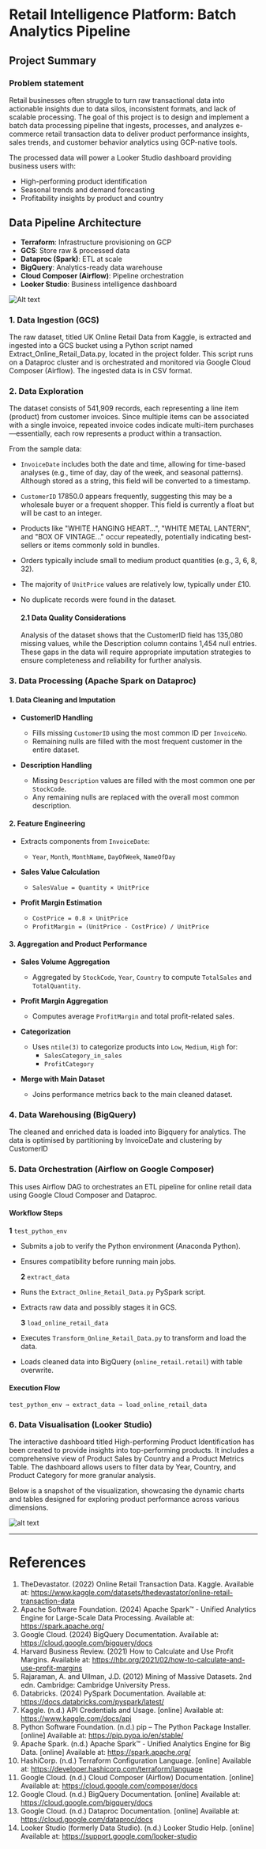 # Retail Intelligence Platform: Batch Analytics Pipeline  

## Project Summary

### Problem statement

Retail businesses often struggle to turn raw transactional data into actionable insights due to data silos, inconsistent formats, and lack of scalable processing. The goal of this project is to design and implement a batch data processing pipeline that ingests, processes, and analyzes e-commerce retail transaction data to deliver product performance insights, sales trends, and customer behavior analytics using GCP-native tools.

The processed data will power a Looker Studio dashboard providing business users with:

* High-performing product identification
* Seasonal trends and demand forecasting
* Profitability insights by product and country

## Data Pipeline Architecture

- **Terraform**: Infrastructure provisioning on GCP  
- **GCS**: Store raw & processed data  
- **Dataproc (Spark)**: ETL at scale  
- **BigQuery**: Analytics-ready data warehouse  
- **Cloud Composer (Airflow)**: Pipeline orchestration  
- **Looker Studio**: Business intelligence dashboard  

![Alt text](Pipeline_Architecture_Diagram.png)


### 1. Data Ingestion (GCS)
The raw dataset, titled UK Online Retail Data from Kaggle, is extracted and ingested into a GCS bucket using a Python script named Extract_Online_Retail_Data.py, located in the project folder. This script runs on a Dataproc cluster and is orchestrated and monitored via Google Cloud Composer (Airflow). The ingested data is in CSV format.

### 2. Data Exploration

The dataset consists of 541,909 records, each representing a line item (product) from customer invoices. Since multiple items can be associated with a single invoice, repeated invoice codes indicate multi-item purchases—essentially, each row represents a product within a transaction.

From the sample data:

* `InvoiceDate` includes both the date and time, allowing for time-based analyses (e.g., time of day, day of the week, and seasonal patterns). Although stored as a string, this field will be converted to a timestamp.
* `CustomerID` 17850.0 appears frequently, suggesting this may be a wholesale buyer or a frequent shopper. This field is currently a float but will be cast to an integer.
* Products like "WHITE HANGING HEART...", "WHITE METAL LANTERN", and "BOX OF VINTAGE..." occur repeatedly, potentially indicating best-sellers or items commonly sold in bundles.
* Orders typically include small to medium product quantities (e.g., 3, 6, 8, 32).
* The majority of `UnitPrice` values are relatively low, typically under £10.
* No duplicate records were found in the dataset.

    #### 2.1 Data Quality Considerations
    Analysis of the dataset shows that the CustomerID field has 135,080 missing values, while the Description column contains 1,454 null entries. These gaps in the data will require appropriate imputation strategies to ensure completeness and reliability for further analysis.

### 3. Data Processing (Apache Spark on Dataproc)

#### 1. Data Cleaning and Imputation

- **CustomerID Handling**
  - Fills missing `CustomerID` using the most common ID per `InvoiceNo`.
  - Remaining nulls are filled with the most frequent customer in the entire dataset.

- **Description Handling**
  - Missing `Description` values are filled with the most common one per `StockCode`.
  - Any remaining nulls are replaced with the overall most common description.

#### 2. Feature Engineering

- Extracts components from `InvoiceDate`:  
  - `Year`, `Month`, `MonthName`, `DayOfWeek`, `NameOfDay`

- **Sales Value Calculation**
  - `SalesValue = Quantity × UnitPrice`

- **Profit Margin Estimation**
  - `CostPrice = 0.8 × UnitPrice`  
  - `ProfitMargin = (UnitPrice - CostPrice) / UnitPrice`

#### 3. Aggregation and Product Performance

- **Sales Volume Aggregation**
  - Aggregated by `StockCode`, `Year`, `Country` to compute `TotalSales` and `TotalQuantity`.

- **Profit Margin Aggregation**
  - Computes average `ProfitMargin` and total profit-related sales.

- **Categorization**
  - Uses `ntile(3)` to categorize products into `Low`, `Medium`, `High` for:
    - `SalesCategory_in_sales`
    - `ProfitCategory`

- **Merge with Main Dataset**
  - Joins performance metrics back to the main cleaned dataset.

### 4. Data Warehousing (BigQuery)

The cleaned and enriched data is loaded into Bigquery for analytics. The data is optimised by partitioning by InvoiceDate and clustering by CustomerID

### 5. Data Orchestration (Airflow on Google Composer)
This uses Airflow DAG to orchestrates an ETL pipeline for online retail data using Google Cloud Composer and Dataproc.

#### Workflow Steps
  **1** `test_python_env`
- Submits a job to verify the Python environment (Anaconda Python).
- Ensures compatibility before running main jobs.

  **2** `extract_data`
- Runs the `Extract_Online_Retail_Data.py` PySpark script.
- Extracts raw data and possibly stages it in GCS.

  **3** `load_online_retail_data`
- Executes `Transform_Online_Retail_Data.py` to transform and load the data.
- Loads cleaned data into BigQuery (`online_retail.retail`) with table overwrite.

#### Execution Flow
```
test_python_env → extract_data → load_online_retail_data
```

### 6. Data Visualisation (Looker Studio)
The interactive dashboard titled High-performing Product Identification has been created to provide insights into top-performing products. It includes a comprehensive view of Product Sales by Country and a Product Metrics Table. The dashboard allows users to filter data by Year, Country, and Product Category for more granular analysis.

Below is a snapshot of the visualization, showcasing the dynamic charts and tables designed for exploring product performance across various dimensions.

![alt text](Visualisation.png)



---

# References

1. TheDevastator. (2022) Online Retail Transaction Data. Kaggle. Available at: https://www.kaggle.com/datasets/thedevastator/online-retail-transaction-data
2. Apache Software Foundation. (2024) Apache Spark™ - Unified Analytics Engine for Large-Scale Data Processing. Available at: https://spark.apache.org/
3. Google Cloud. (2024) BigQuery Documentation. Available at: https://cloud.google.com/bigquery/docs 
4. Harvard Business Review. (2021) How to Calculate and Use Profit Margins. Available at: https://hbr.org/2021/02/how-to-calculate-and-use-profit-margins
5. Rajaraman, A. and Ullman, J.D. (2012) Mining of Massive Datasets. 2nd edn. Cambridge: Cambridge University Press.
6. Databricks. (2024) PySpark Documentation. Available at: https://docs.databricks.com/pyspark/latest/ 
7. Kaggle. (n.d.) API Credentials and Usage. [online] Available at: https://www.kaggle.com/docs/api 
8. Python Software Foundation. (n.d.) pip – The Python Package Installer. [online] Available at: https://pip.pypa.io/en/stable/
9. Apache Spark. (n.d.) Apache Spark™ - Unified Analytics Engine for Big Data. [online] Available at: https://spark.apache.org/
10. HashiCorp. (n.d.) Terraform Configuration Language. [online] Available at: https://developer.hashicorp.com/terraform/language 
11. Google Cloud. (n.d.) Cloud Composer (Airflow) Documentation. [online] Available at: https://cloud.google.com/composer/docs
12. Google Cloud. (n.d.) BigQuery Documentation. [online] Available at: https://cloud.google.com/bigquery/docs
13. Google Cloud. (n.d.) Dataproc Documentation. [online] Available at: https://cloud.google.com/dataproc/docs
14. Looker Studio (formerly Data Studio). (n.d.) Looker Studio Help. [online] Available at: https://support.google.com/looker-studio





